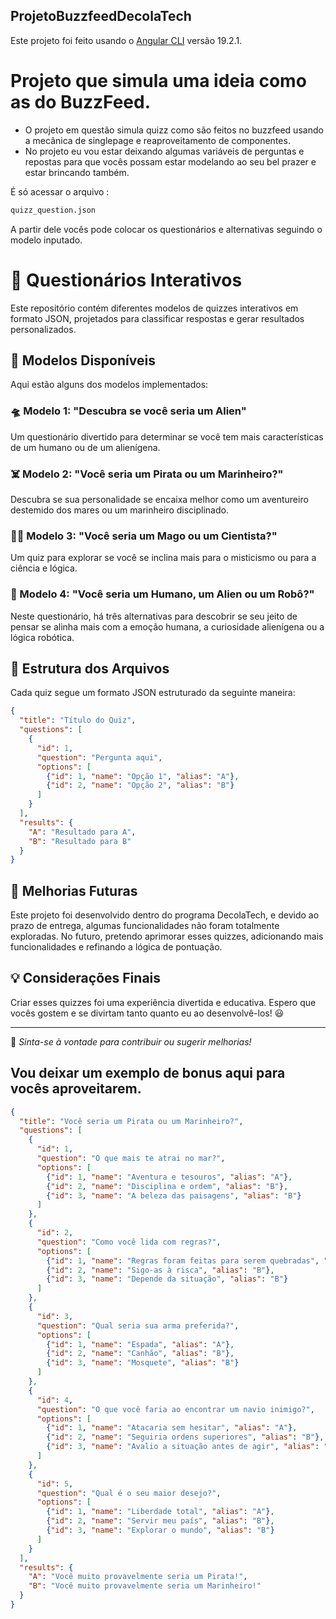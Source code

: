 ## ProjetoBuzzfeedDecolaTech

Este projeto foi feito usando o [Angular CLI](https://github.com/angular/angular-cli) versão 19.2.1.

# Projeto que simula uma ideia como as do BuzzFeed.

- O projeto em questão simula quizz como são feitos no buzzfeed usando a mecânica de singlepage e reaproveitamento de componentes.
- No projeto eu vou estar deixando algumas variáveis de perguntas e repostas para que vocês possam estar modelando ao seu bel prazer e estar brincando também.

É só acessar o arquivo : 

```bash
quizz_question.json
```

A partir dele vocês pode colocar os questionários e alternativas seguindo o modelo inputado.

# 📜 Questionários Interativos

Este repositório contém diferentes modelos de quizzes interativos em formato JSON, projetados para classificar respostas e gerar resultados personalizados.

## 📝 Modelos Disponíveis

Aqui estão alguns dos modelos implementados:

### 🛸 Modelo 1: "Descubra se você seria um Alien"
Um questionário divertido para determinar se você tem mais características de um humano ou de um alienígena.

### ☠️ Modelo 2: "Você seria um Pirata ou um Marinheiro?"
Descubra se sua personalidade se encaixa melhor como um aventureiro destemido dos mares ou um marinheiro disciplinado.

### 🧙‍♂️ Modelo 3: "Você seria um Mago ou um Cientista?"
Um quiz para explorar se você se inclina mais para o misticismo ou para a ciência e lógica.

### 🤖 Modelo 4: "Você seria um Humano, um Alien ou um Robô?"
Neste questionário, há três alternativas para descobrir se seu jeito de pensar se alinha mais com a emoção humana, a curiosidade alienígena ou a lógica robótica.

## 📂 Estrutura dos Arquivos
Cada quiz segue um formato JSON estruturado da seguinte maneira:

```json
{
  "title": "Título do Quiz",
  "questions": [
    {
      "id": 1,
      "question": "Pergunta aqui",
      "options": [
        {"id": 1, "name": "Opção 1", "alias": "A"},
        {"id": 2, "name": "Opção 2", "alias": "B"}
      ]
    }
  ],
  "results": {
    "A": "Resultado para A",
    "B": "Resultado para B"
  }
}
```

## 🚀 Melhorias Futuras
Este projeto foi desenvolvido dentro do programa DecolaTech, e devido ao prazo de entrega, algumas funcionalidades não foram totalmente exploradas. No futuro, pretendo aprimorar esses quizzes, adicionando mais funcionalidades e refinando a lógica de pontuação.

## 💡 Considerações Finais
Criar esses quizzes foi uma experiência divertida e educativa. Espero que vocês gostem e se divirtam tanto quanto eu ao desenvolvê-los! 😃

---

📌 *Sinta-se à vontade para contribuir ou sugerir melhorias!*

## Vou deixar um exemplo de bonus aqui para vocês aproveitarem.

```json
{
  "title": "Você seria um Pirata ou um Marinheiro?",
  "questions": [
    {
      "id": 1,
      "question": "O que mais te atrai no mar?",
      "options": [
        {"id": 1, "name": "Aventura e tesouros", "alias": "A"},
        {"id": 2, "name": "Disciplina e ordem", "alias": "B"},
        {"id": 3, "name": "A beleza das paisagens", "alias": "B"}
      ]
    },
    {
      "id": 2,
      "question": "Como você lida com regras?",
      "options": [
        {"id": 1, "name": "Regras foram feitas para serem quebradas", "alias": "A"},
        {"id": 2, "name": "Sigo-as à risca", "alias": "B"},
        {"id": 3, "name": "Depende da situação", "alias": "B"}
      ]
    },
    {
      "id": 3,
      "question": "Qual seria sua arma preferida?",
      "options": [
        {"id": 1, "name": "Espada", "alias": "A"},
        {"id": 2, "name": "Canhão", "alias": "B"},
        {"id": 3, "name": "Mosquete", "alias": "B"}
      ]
    },
    {
      "id": 4,
      "question": "O que você faria ao encontrar um navio inimigo?",
      "options": [
        {"id": 1, "name": "Atacaria sem hesitar", "alias": "A"},
        {"id": 2, "name": "Seguiria ordens superiores", "alias": "B"},
        {"id": 3, "name": "Avalio a situação antes de agir", "alias": "B"}
      ]
    },
    {
      "id": 5,
      "question": "Qual é o seu maior desejo?",
      "options": [
        {"id": 1, "name": "Liberdade total", "alias": "A"},
        {"id": 2, "name": "Servir meu país", "alias": "B"},
        {"id": 3, "name": "Explorar o mundo", "alias": "B"}
      ]
    }
  ],
  "results": {
    "A": "Você muito provavelmente seria um Pirata!",
    "B": "Você muito provavelmente seria um Marinheiro!"
  }
}

```